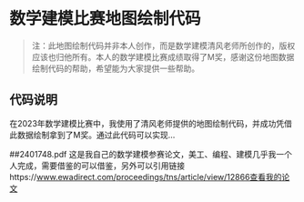 # 数学建模比赛地图绘制代码

> 注：此地图绘制代码并非本人创作，而是数学建模清风老师所创作的，版权应该也归他所有。本人的数学建模比赛成绩取得了M奖，感谢这份地图数据绘制代码的帮助，希望能为大家提供一些帮助。

## 代码说明

在2023年数学建模比赛中，我使用了清风老师提供的地图绘制代码，并成功凭借此数据绘制拿到了M奖。通过此代码可以实现…

##2401748.pdf
这是我自己的数学建模参赛论文，美工、编程、建模几乎我一个人完成，需要借鉴的可以借鉴，另外可以引用链接https://www.ewadirect.com/proceedings/tns/article/view/12866查看我的论文
